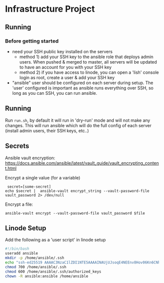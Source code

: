 # Infrastructure Project


## Running

### Before getting started

- need your SSH public key installed on the servers
   - method 1) add your SSH key to the ansible role that deploys
      admin users. When pushed & merged to master, all servers will
      be updated to have an account for you with your SSH key
   - method 2) if you have access to linode, you can open a 'lish' console
      login as root, create a user & add your SSH key
- "ansible" user should be configured on each server during setup.
  The 'user' configured is important as ansible runs everything over
  SSH, so long as you can SSH, you can run ansible. 

## Running

Run `run.sh`, by default it will run in 'dry-run' mode and will
not make any changes. This will run ansible which will do the full
config of each server (install admin users, their SSH keys, etc..)





## Secrets

Ansible vault encryption: https://docs.ansible.com/ansible/latest/vault_guide/vault_encrypting_content.html

Encrypt a single value (for a variable)
```
 secret=[some-secret]
echo $secret |  ansible-vault encrypt_string --vault-password-file vault_password 2> /dev/null
```

Encrypt a file:
```
ansible-vault encrypt --vault-password-file vault_password $file
```

## Linode Setup

Add the following as a 'user script' in linode setup

```bash
#!/bin/bash
useradd ansible
mkdir -p /home/ansible/.ssh
echo "ssh-ed25519 AAAAC3NzaC1lZDI1NTE5AAAAINAUjUJsoqE4NEEnv8Hov06Kn6CNhSDheGRxm7HbLaG9 ansible@triplea" > /home/ansible/.ssh/authorized_keys
chmod 700 /home/ansible/.ssh
chmod 600 /home/ansible/.ssh/authorized_keys
chown -R ansible:ansible /home/ansible


```
